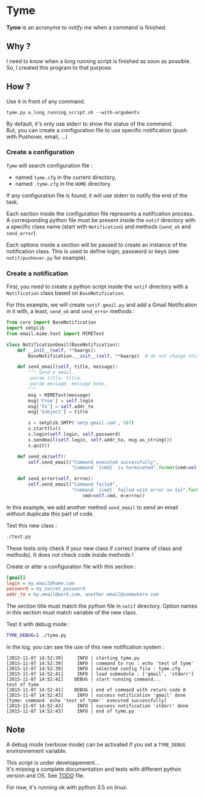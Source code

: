 # Tyme

**Tyme** is an acronyme to *notify me* when a command is finished.


## Why ?

I need to know when a long running script is finished as soon as possible. So, I created this program to that purpose.


## How ?

Use it in front of any command.

    tyme.py a_long_running_script.sh --with-arguments

By default, it's only use stderr to show the status of the command.  
But, you can create a configuration file to use specific notification (push with Pushover, email, ...)

### Create a configuration

`Tyme` will search configuration file :

  - named `tyme.cfg` in the current directory,
  - named `.tyme.cfg` in the `HOME` directory.

If any configuration file is found, it will use stderr to notify the end of the task.

Each section inside the configuration file represents a notification process. A corresponding python file must be present inside the `notif` directory with a specific class name (start with `Notification`) and methods (`send_ok` and `send_error`).

Each options inside a section will be passed to create an instance of the notification class. This is used to define login, password or keys (see `notif/pushover.py` for example).

### Create a notification

First, you need to create a python script inside the `notif` directory with a `Notification` class based on `BaseNotification`.

For this example, we will create `notif.gmail.py` and add a Gmail Notification in it with, a least, `send_ok` and `send_error` methods :

```python
from core import BaseNotification
import smtplib
from email.mime.text import MIMEText

class NotificationGmail(BaseNotification):
    def __init__(self, **kwargs):
        BaseNotification.__init__(self, **kwargs)  # do not change this line

    def send_email(self, title, message):
        """ Send a email.
        :param title: title.
        :param message: message body.
        """
        msg = MIMEText(message)
        msg['From'] = self.login
        msg['To'] = self.addr_to
        msg['Subject'] = title

        s = smtplib.SMTP('smtp.gmail.com', 587)
        s.starttls()
        s.login(self.login, self.password)
        s.sendmail(self.login, self.addr_to, msg.as_string())
        s.quit()

    def send_ok(self):
        self.send_email("Command executed successfully",
                        "Command `{cmd}` is terminated".format(cmd=self.cmd))

    def send_error(self, errno):
        self.send_email("Command failed",
                        "Command `{cmd}` failed with error no {e}".format(
                            cmd=self.cmd, e=errno))
```

In this example, we add another method `send_email` to send an email without duplicate this part of code.

Test this new class :

```bash
./test.py
```

These tests only check if your new class if correct (name of class and methods). It does not check code inside methods !

Create or alter a configuration file with this section :

```cfg
[gmail]
login = my.email@home.com
password = my_secret_password
addr_to = my.email@work.com, another.email@somewhere.com
```

The section title must match the python file in `notif` directory.
Option names in this section must match variable of the new class.

Test it with debug mode :

```bash
TYME_DEBUG=1 ./tyme.py
```

In the log, you can see the use of this new notification system :

```log
[2015-11-07 14:52:39]     INFO | starting tyme.py
[2015-11-07 14:52:39]     INFO | command to run : echo 'test of tyme'
[2015-11-07 14:52:39]     INFO | selected config file : tyme.cfg
[2015-11-07 14:52:41]     INFO | load submodule : ['gmail', 'stderr']
[2015-11-07 14:52:41]    DEBUG | start running command...
test of tyme
[2015-11-07 14:52:41]    DEBUG | end of command with return code 0
[2015-11-07 14:52:43]     INFO | success notification 'gmail' done
[tyme: command `echo 'test of tyme'` executed successfully]
[2015-11-07 14:52:43]     INFO | success notification 'stderr' done
[2015-11-07 14:52:43]     INFO | end of tyme.py
```

## Note

A debug mode (verbose mode) can be activated if you set a `TYME_DEBUG` environnement variable.

This script is under developpement...  
It's missing a complete documentation and tests with different python version and OS. See [TODO](TODO.md) file.

For now, it's running ok with python 3.5 on linux.

